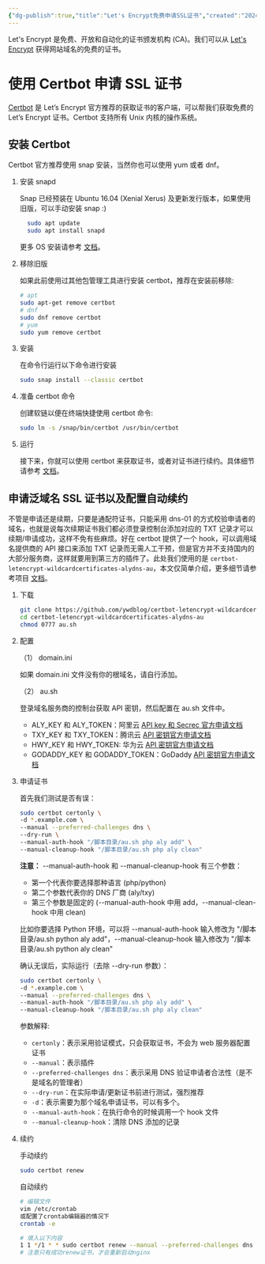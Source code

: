 ```yaml
---
{"dg-publish":true,"title":"Let's Encrypt免费申请SSL证书","created":"2024-01-16 15:18","updated":"2024-01-29 15:00","tags":["tool"],"dg-path":"环境部署/Let's Encrypt免费申请SSL证书.md","permalink":"/环境部署/Let's Encrypt免费申请SSL证书/","dgPassFrontmatter":true,"noteIcon":""}
---
```



Let's Encrypt 是免费、开放和自动化的证书颁发机构 (CA)。我们可以从 [Let's Encrypt](https://letsencrypt.org) 获得网站域名的免费的证书。

# 使用 Certbot 申请 SSL 证书

[Certbot](https://certbot.eff.org/) 是 Let’s Encrypt 官方推荐的获取证书的客户端，可以帮我们获取免费的 Let’s Encrypt 证书。Certbot 支持所有 Unix 内核的操作系统。

## 安装 Certbot

Certbot 官方推荐使用 snap 安装，当然你也可以使用 yum 或者 dnf。

1. 安装 snapd

   Snap 已经预装在 Ubuntu 16.04 (Xenial Xerus) 及更新发行版本，如果使用旧版，可以手动安装 snap :)

    ```bash
	  sudo apt update
	  sudo apt install snapd
    ```

    更多 OS 安装请参考 [文档](https://snapcraft.io/docs/installing-snapd)。

2. 移除旧版

   如果此前使用过其他包管理工具进行安装 certbot，推荐在安装前移除:

    ```bash
    # apt
    sudo apt-get remove certbot
    # dnf
    sudo dnf remove certbot
    # yum
    sudo yum remove certbot
    ```

3. 安装

   在命令行运行以下命令进行安装

    ```bash
    sudo snap install --classic certbot
    ```

4. 准备 certbot 命令

   创建软链以便在终端快捷使用 certbot 命令:

    ```bash
    sudo ln -s /snap/bin/certbot /usr/bin/certbot
    ```

5. 运行

   接下来，你就可以使用 certbot 来获取证书，或者对证书进行续约。具体细节请参考 [文档](https://certbot.eff.org/instructions)。

## 申请泛域名 SSL 证书以及配置自动续约

不管是申请还是续期，只要是通配符证书，只能采用 dns-01 的方式校验申请者的域名，也就是说每次续期证书我们都必须登录控制台添加对应的 TXT 记录才可以续期/申请成功，这样不免有些麻烦。好在 certbot 提供了一个 hook，可以调用域名提供商的 API 接口来添加 TXT 记录而无需人工干预，但是官方并不支持国内的大部分服务商，这样就要用到第三方的插件了。此处我们使用的是 `certbot-letencrypt-wildcardcertificates-alydns-au`，本文仅简单介绍，更多细节请参考项目 [文档](https://github.com/ywdblog/certbot-letencrypt-wildcardcertificates-alydns-au)。

1. 下载

    ```bash
    git clone https://github.com/ywdblog/certbot-letencrypt-wildcardcertificates-alydns-au
    cd certbot-letencrypt-wildcardcertificates-alydns-au
    chmod 0777 au.sh
    ```

2. 配置

   （1） domain.ini

    如果 domain.ini 文件没有你的根域名，请自行添加。

	（2） au.sh

    登录域名服务商的控制台获取 API 密钥，然后配置在 au.sh 文件中。

    - ALY_KEY 和 ALY_TOKEN：阿里云 [API key 和 Secrec 官方申请文档](https://help.aliyun.com/knowledge_detail/38738.html)
    - TXY_KEY 和 TXY_TOKEN：腾讯云 [API 密钥官方申请文档](https://console.cloud.tencent.com/cam/capi)
    - HWY_KEY 和 HWY_TOKEN: 华为云 [API 密钥官方申请文档](https://support.huaweicloud.com/devg-apisign/api-sign-provide.html)
    - GODADDY_KEY 和 GODADDY_TOKEN：GoDaddy [API 密钥官方申请文档](https://developer.godaddy.com/getstarted)

3. 申请证书

	首先我们测试是否有误：
	
    ```bash
    sudo certbot certonly \
    -d *.example.com \
    --manual --preferred-challenges dns \
    --dry-run \
    --manual-auth-hook "/脚本目录/au.sh php aly add" \
    --manual-cleanup-hook "/脚本目录/au.sh php aly clean"
    ```

	**注意：** --manual-auth-hook 和 --manual-cleanup-hook 有三个参数：

     - 第一个代表你要选择那种语言 (php/python)
     - 第二个参数代表你的 DNS 厂商 (aly/txy)
     - 第三个参数是固定的 (--manual-auth-hook 中用 add，--manual-clean-hook 中用 clean)

	比如你要选择 Python 环境，可以将 --manual-auth-hook 输入修改为 "/脚本目录/au.sh python aly add"，--manual-cleanup-hook 输入修改为 "/脚本目录/au.sh python aly clean"

	确认无误后，实际运行（去除 --dry-run 参数）：
    
    ```bash
    sudo certbot certonly \
    -d *.example.com \
    --manual --preferred-challenges dns \
    --manual-auth-hook "/脚本目录/au.sh php aly add" \
    --manual-cleanup-hook "/脚本目录/au.sh php aly clean"
    ```

	参数解释:

    - `certonly`：表示采用验证模式，只会获取证书，不会为 web 服务器配置证书
    - `--manual`：表示插件
    - `--preferred-challenges dns`：表示采用 DNS 验证申请者合法性（是不是域名的管理者）
    - `--dry-run`：在实际申请/更新证书前进行测试，强烈推荐
    - `-d`：表示需要为那个域名申请证书，可以有多个。
    - `--manual-auth-hook`：在执行命令的时候调用一个 hook 文件
    - `--manual-cleanup-hook`：清除 DNS 添加的记录

4. 续约

	手动续约

    ```bash
    sudo certbot renew
    ```

  	自动续约

    ```bash
    # 编辑文件
    vim /etc/crontab
    或配置了crontab编辑器的情况下
    crontab -e

    # 填入以下内容
    1 1 */1 * * sudo certbot renew --manual --preferred-challenges dns --deploy-hook "service nginx restart" --manual-auth-hook "/脚本目录/au.sh php aly add" --manual-cleanup-hook "/脚本目录/au.sh php aly clean"
    # 注意只有成功renew证书，才会重新启动nginx
    ```